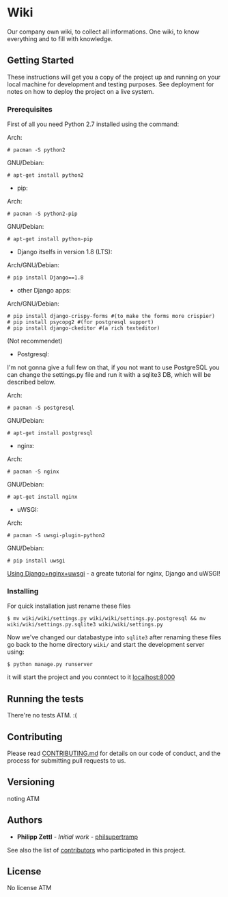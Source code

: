 
# Wiki

Our company own wiki, to collect all informations. One wiki, to know everything and to fill with knowledge.

## Getting Started

These instructions will get you a copy of the project up and running on your local machine for development and testing purposes. See deployment for notes on how to deploy the project on a live system.

### Prerequisites

First of all you need Python 2.7 installed using the command:

Arch:
```
# pacman -S python2
```
GNU/Debian:

```
# apt-get install python2
```

* pip:

Arch:
```
# pacman -S python2-pip
```
GNU/Debian:

```
# apt-get install python-pip
```

* Django itselfs in version 1.8 (LTS):


Arch/GNU/Debian:

```
# pip install Django==1.8
```

* other Django apps:

Arch/GNU/Debian:

```
# pip install django-crispy-forms #(to make the forms more crispier)
# pip install psycopg2 #(for postgresql support)
# pip install django-ckeditor #(a rich texteditor)
```

(Not recommendet)
* Postgresql:

I'm not gonna give a full few on that, if you not want to use PostgreSQL you can change the settings.py file and run it with a sqlite3 DB, which will be described below.

Arch:
```
# pacman -S postgresql
```
GNU/Debian:
```
# apt-get install postgresql
```

* nginx:

Arch:
```
# pacman -S nginx
```
GNU/Debian:
```
# apt-get install nginx
```

* uWSGI:

Arch:

```
# pacman -S uwsgi-plugin-python2
```

GNU/Debian:
```
# pip install uwsgi
```
[Using Django+nginx+uwsgi](http://uwsgi-docs.readthedocs.io/en/latest/tutorials/Django_and_nginx.html) - a greate tutorial for nginx, Django and uWSGI!



### Installing

For quick installation just rename these files
```
$ mv wiki/wiki/settings.py wiki/wiki/settings.py.postgresql && mv wiki/wiki/settings.py.sqlite3 wiki/wiki/settings.py
```

Now we've changed our databastype into `sqlite3` 
after renaming these files go back to the home directory `wiki/`
and start the development server using:
```
$ python manage.py runserver
```
it will start the project and you conntect to it [localhost:8000](localhost:8000) 


## Running the tests

There're no tests ATM.
:(


## Contributing

Please read [CONTRIBUTING.md]() for details on our code of conduct, and the process for submitting pull requests to us.

## Versioning

noting ATM

## Authors

* **Philipp Zettl** - *Initial work* - [philsupertramp](https://gitlab.com/philsupertramp)

See also the list of [contributors](https://gitlab.com/philsupertramp/wiki.time-dev.de/graphs/master) who participated in this project.

## License

No license ATM


